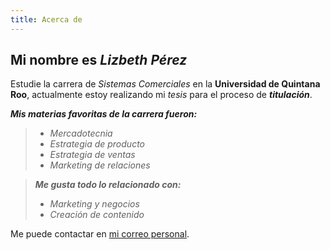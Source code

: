 ```yaml
---
title: Acerca de
---
```


Mi nombre es *Lizbeth Pérez*
----

Estudie la carrera de _Sistemas Comerciales_ en la **Universidad de Quintana Roo**, actualmente estoy realizando mi _tesis_ para el proceso de ***titulación***. 

 ___Mis materias favoritas de la carrera fueron:___ 
> * _Mercadotecnia_
> * _Estrategia de producto_ 
> * _Estrategia de ventas_ 
> * _Marketing de relaciones_ 

> ***Me gusta todo lo relacionado con:***
> * _Marketing y negocios_
> * _Creación de contenido_ 

Me puede contactar en [mi correo personal][1].  

   [1]: lizbethperezr@outlook.com
